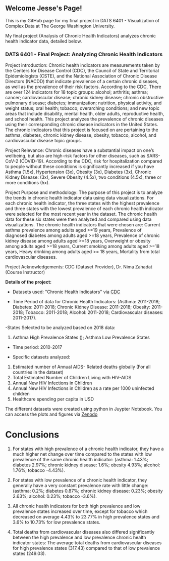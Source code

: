## Welcome Jesse's Page!  

This is my GitHub page for my final project in DATS 6401 - Visualization of Complex Data at The George Washington University. 

My final project (Analysis of Chronic Health Indicators) analyzes chronic health indicator data, detailed below. 

### DATS 6401 - Final Project: Analyzing Chronic Health Indicators

Project introduction: Chronic health indicators are measurements taken by the Centers for Disease Control (CDC), the Council of State and Territorial Epidemiologists (CSTE), and the National Association of Chronic Disease Directors (NACDD) that indicate prevalence of a certain chronic diseases, as well as the prevalence of their risk factors. According to the CDC, There are over 124 indicators for 18 topic groups: alcohol; arthritis; asthma; cancer; cardiovascular disease; chronic kidney disease; chronic obstructive pulmonary disease; diabetes; immunization; nutrition, physical activity, and weight status; oral health; tobacco; overarching conditions; and new topic areas that include disability, mental health, older adults, reproductive health, and school health. This project analyzes the prevalence of chronic diseases using their corresponding chronic disease indicators in the United States. The chronic indicators that this project is focused on are pertaining to the asthma, diabetes, chronic kidney disease, obesity, tobacco, alcohol, and cardiovascular disease topic groups.

Project Relevance: Chronic diseases have a substantial impact on one’s wellbeing, but also are high-risk factors for other diseases, such as SARS-CoV-2 (COVID-19). According to the CDC, risk for hospitalization compared to people without these conditions is significantly increased if you have Asthma (1.5x), Hypertension (3x), Obesity (3x), Diabetes (3x), Chronic Kidney Disease: (3x), Severe Obesity (4.5x), two conditions (4.5x), three or more conditions (5x). 

Project Purpose and methodology: The purpose of this project is to analyze the trends in chronic health indicator data using data visualizations. For each chronic health indicator, the three states with the highest prevalence and three states with the lowest prevalence of each chronic health indicator were selected for the most recent year in the dataset. The chronic health data for these six states were then analyzed and compared using data visualizations. The chronic health indicators that were chosen are: Current asthma prevalence among adults aged >=19 years, Prevalence of diagnosed diabetes among adults aged >=18 years, Prevalence of chronic kidney disease among adults aged >=18 years, Overweight or obesity among adults aged >=18 years, Current smoking among adults aged >=18 years, Heavy drinking among adults aged >= 18 years, Mortality from total cardiovascular diseases.

Project Acknowledgements: CDC (Dataset Provider), Dr. Nima Zahadat (Course Instructor)


**Details of the project:**
- Datasets used: "Chronic Health Indicators" via [CDC](https://catalog.data.gov/dataset/u-s-chronic-disease-indicators-cdi) 

- Time Period of data for Chronic Health Indicators: (Asthma: 2011-2018; Diabetes: 2011-2018; Chronic Kidney Disease: 2011-2018; Obesity: 2011-2018; Tobacco: 2011-2018; Alcohol: 2011-2018; Cardiovascular diseases: 2011-2017).

-States Selected to be analyzed based on 2018 data:
1. Asthma High Prevalence States (); Asthma Low Prevalence States


- Time period: 2010-2017

- Specific datasets analyzed: 
1. Estimated number of Annual AIDS- Related deaths globally (For all countries in the dataset)
2. Total Estimated Number of Children Living with HIV-AIDS
3. Annual New HIV Infections in Children
4. Annual New HIV Infections in Children as a rate per 1000 uninfected children
5. Healthcare spending per capita in USD

The different datasets were created using python in Juypter Notebook. You can access the plots and figures via [Zenodo](https://zenodo.org/record/4266957)

# Conclusions

1. For states with high prevalence of a chronic health indicator, they have a much higher net change over time compared to the states with low prevalence of the same chronic health indicator: (asthma: 1.43%; diabetes 2.97%; chronic kidney disease: 1.6%; obesity 4.93%; alcohol: 1.76%; tobacco -4.43%).

2. For states with low prevalence of a chronic health indicator, they generally have a very constant prevalence rate with little change: (asthma: 0.2%; diabetes 0.87%; chronic kidney disease: 0.23%; obesity 2.63%; alcohol: 0.23%; tobacco -3.6%).

3. All chronic health indicators for both high prevalence and low prevalence states increased over time, except for tobacco which decreased on average 4.43% to 23.77% in high prevalence states and 3.6% to 10.73% for low prevalence states.  

4. Total deaths from cardiovascular diseases also differed significantly between the high prevalence and low prevalence chronic health indicator states: The average total deaths from cardiovascular  diseases for high prevalence states (317.43) compared to that of low prevalence states (249.03).

